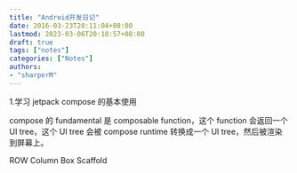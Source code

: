 ```yaml
---
title: "Android开发日记"
date: 2016-03-23T20:11:04+08:00
lastmod: 2023-03-06T20:10:57+08:00
draft: true
tags: ["notes"]
categories: ["Notes"]
authors:
- "sharperM"
---
```


1.学习 jetpack compose 的基本使用

compose 的 fundamental 是 composable function，这个 function 会返回一个 UI tree，这个 UI tree 会被 compose runtime 转换成一个 UI tree，然后被渲染到屏幕上。

ROW
Column
Box
Scaffold

